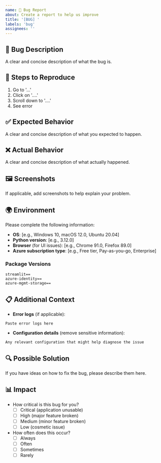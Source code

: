 ```yaml
---
name: 🐛 Bug Report
about: Create a report to help us improve
title: '[BUG] '
labels: 'bug'
assignees: ''
---
```


## 🐛 Bug Description

A clear and concise description of what the bug is.

## 🔄 Steps to Reproduce

1. Go to '...'
2. Click on '....'
3. Scroll down to '....'
4. See error

## ✅ Expected Behavior

A clear and concise description of what you expected to happen.

## ❌ Actual Behavior

A clear and concise description of what actually happened.

## 🖼️ Screenshots

If applicable, add screenshots to help explain your problem.

## 🌍 Environment

Please complete the following information:

- **OS**: [e.g., Windows 10, macOS 12.0, Ubuntu 20.04]
- **Python version**: [e.g., 3.12.0]
- **Browser** (for UI issues): [e.g., Chrome 91.0, Firefox 89.0]
- **Azure subscription type**: [e.g., Free tier, Pay-as-you-go, Enterprise]

### Package Versions
<!-- Run `pip freeze` and paste relevant packages -->
```
streamlit==
azure-identity==
azure-mgmt-storage==
```

## 📋 Additional Context

- **Error logs** (if applicable):
```
Paste error logs here
```

- **Configuration details** (remove sensitive information):
```
Any relevant configuration that might help diagnose the issue
```

## 🔍 Possible Solution

If you have ideas on how to fix the bug, please describe them here.

## 📊 Impact

- How critical is this bug for you?
  - [ ] Critical (application unusable)
  - [ ] High (major feature broken)
  - [ ] Medium (minor feature broken)
  - [ ] Low (cosmetic issue)

- How often does this occur?
  - [ ] Always
  - [ ] Often
  - [ ] Sometimes
  - [ ] Rarely
